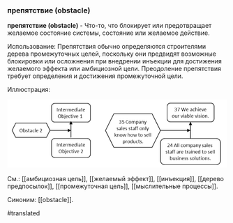 ### препятствие (obstacle)

**препятствие (obstacle)** - Что-то, что блокирует или предотвращает желаемое состояние системы, состояние или желаемое действие.

Использование: Препятствия обычно определяются строителями дерева промежуточных целей, поскольку они предвидят возможные блокировки или осложнения при внедрении инъекции для достижения желаемого эффекта или амбициозной цели. Преодоление препятствия требует определения и достижения промежуточной цели.

Иллюстрация:

![](images/image129.png)

См.: [[амбициозная цель]], [[желаемый эффект]], [[инъекция]], [[дерево предпосылок]], [[промежуточная цель]], [[мыслительные процессы]].

Синоним: [[obstacle]].

#translated
